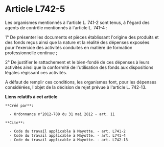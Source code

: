 # Article L742-5

Les organismes mentionnés à l'article L. 741-2 sont tenus, à l'égard des agents de contrôle mentionnés à l'article L.
741-4 : 

1° De présenter les documents et pièces établissant l'origine des produits et des fonds reçus ainsi que la nature et la
réalité des dépenses exposées pour l'exercice des activités conduites en matière de formation professionnelle continue ; 

2° De justifier le rattachement et le bien-fondé de ces dépenses à leurs activités ainsi que la conformité de l'utilisation
des fonds aux dispositions légales régissant ces activités. 

A défaut de remplir ces conditions, les organismes font, pour les dépenses considérées, l'objet de la décision de rejet
prévue à l'article L. 742-13.

**Liens relatifs à cet article**

	**Créé par**:

	  - Ordonnance n°2012-788 du 31 mai 2012 - art. 11

	**Cite**:

	  - Code du travail applicable à Mayotte. - art. L741-2
	  - Code du travail applicable à Mayotte. - art. L741-4
	  - Code du travail applicable à Mayotte. - art. L742-13
